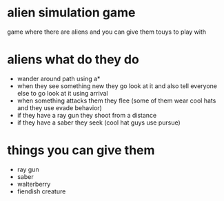 # alien simulation game

game where there are aliens and you can give them touys to play with

# aliens what do they do

- wander around path using a*
- when they see something new they go look at it and also tell everyone else to go look at it using arrival
- when something attacks them they flee (some of them wear cool hats and they use evade behavior)
- if they have a ray gun they shoot from a distance
- if they have a saber they seek (cool hat guys use pursue)

# things you can give them

- ray gun
- saber
- walterberry
- fiendish creature

